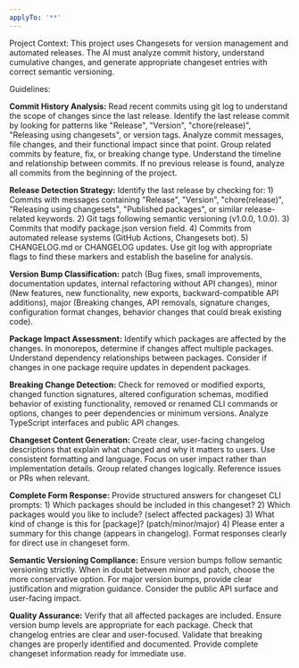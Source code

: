 ```yaml
---
applyTo: '**'
---
```


Project Context:
This project uses Changesets for version management and automated releases. The AI must analyze commit history, understand cumulative changes, and generate appropriate changeset entries with correct semantic versioning.

Guidelines:

**Commit History Analysis:** Read recent commits using git log to understand the scope of changes since the last release. Identify the last release commit by looking for patterns like "Release", "Version", "chore(release)", "Releasing using changesets", or version tags. Analyze commit messages, file changes, and their functional impact since that point. Group related commits by feature, fix, or breaking change type. Understand the timeline and relationship between commits. If no previous release is found, analyze all commits from the beginning of the project.

**Release Detection Strategy:** Identify the last release by checking for: 1) Commits with messages containing "Release", "Version", "chore(release)", "Releasing using changesets", "Published packages", or similar release-related keywords. 2) Git tags following semantic versioning (v1.0.0, 1.0.0). 3) Commits that modify package.json version field. 4) Commits from automated release systems (GitHub Actions, Changesets bot). 5) CHANGELOG.md or CHANGELOG updates. Use git log with appropriate flags to find these markers and establish the baseline for analysis.

**Version Bump Classification:** patch (Bug fixes, small improvements, documentation updates, internal refactoring without API changes), minor (New features, new functionality, new exports, backward-compatible API additions), major (Breaking changes, API removals, signature changes, configuration format changes, behavior changes that could break existing code).

**Package Impact Assessment:** Identify which packages are affected by the changes. In monorepos, determine if changes affect multiple packages. Understand dependency relationships between packages. Consider if changes in one package require updates in dependent packages.

**Breaking Change Detection:** Check for removed or modified exports, changed function signatures, altered configuration schemas, modified behavior of existing functionality, removed or renamed CLI commands or options, changes to peer dependencies or minimum versions. Analyze TypeScript interfaces and public API changes.

**Changeset Content Generation:** Create clear, user-facing changelog descriptions that explain what changed and why it matters to users. Use consistent formatting and language. Focus on user impact rather than implementation details. Group related changes logically. Reference issues or PRs when relevant.

**Complete Form Response:** Provide structured answers for changeset CLI prompts: 1) Which packages should be included in this changeset? 2) Which packages would you like to include? (select affected packages) 3) What kind of change is this for [package]? (patch/minor/major) 4) Please enter a summary for this change (appears in changelog). Format responses clearly for direct use in changeset form.

**Semantic Versioning Compliance:** Ensure version bumps follow semantic versioning strictly. When in doubt between minor and patch, choose the more conservative option. For major version bumps, provide clear justification and migration guidance. Consider the public API surface and user-facing impact.

**Quality Assurance:** Verify that all affected packages are included. Ensure version bump levels are appropriate for each package. Check that changelog entries are clear and user-focused. Validate that breaking changes are properly identified and documented. Provide complete changeset information ready for immediate use.
